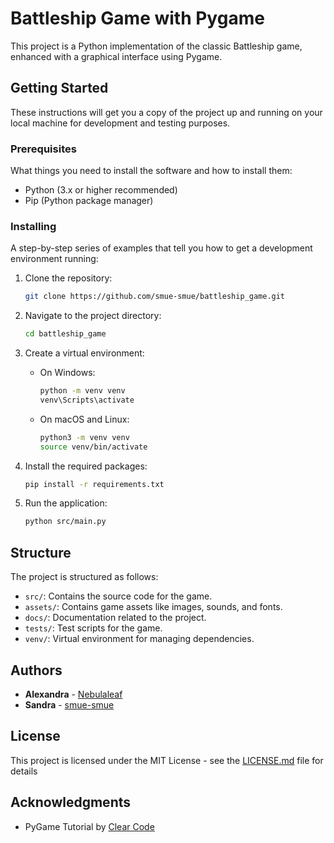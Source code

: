 # Battleship Game with Pygame

This project is a Python implementation of the classic Battleship game, enhanced with a graphical interface using Pygame.

## Getting Started

These instructions will get you a copy of the project up and running on your local machine for development and testing purposes.

### Prerequisites

What things you need to install the software and how to install them:

- Python (3.x or higher recommended)
- Pip (Python package manager)

### Installing

A step-by-step series of examples that tell you how to get a development environment running:

1. Clone the repository:
    ```bash
    git clone https://github.com/smue-smue/battleship_game.git
    ```

2. Navigate to the project directory:
    ```bash
    cd battleship_game
    ```

3. Create a virtual environment:
    - On Windows:
        ```bash
        python -m venv venv
        venv\Scripts\activate
        ```
    - On macOS and Linux:
        ```bash
        python3 -m venv venv
        source venv/bin/activate
        ```

4. Install the required packages:
    ```bash
    pip install -r requirements.txt
    ```

5. Run the application:
    ```bash
    python src/main.py
    ```

## Structure

The project is structured as follows:

- `src/`: Contains the source code for the game.
- `assets/`: Contains game assets like images, sounds, and fonts.
- `docs/`: Documentation related to the project.
- `tests/`: Test scripts for the game.
- `venv/`: Virtual environment for managing dependencies.


## Authors

- **Alexandra** - [Nebulaleaf](https://github.com/Nebulaleaf)
- **Sandra** - [smue-smue](https://github.com/smue-smue)


## License

This project is licensed under the MIT License - see the [LICENSE.md](LICENSE.md) file for details

## Acknowledgments

- PyGame Tutorial by [Clear Code](https://www.youtube.com/watch?v=AY9MnQ4x3zk)

